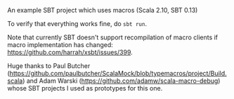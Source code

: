 An example SBT project which uses macros (Scala 2.10, SBT 0.13)

To verify that everything works fine, do `sbt run`.

Note that currently SBT doesn't support recompilation of macro clients if macro implementation has changed: https://github.com/harrah/xsbt/issues/399.

Huge thanks to Paul Butcher (https://github.com/paulbutcher/ScalaMock/blob/typemacros/project/Build.scala) and Adam Warski (https://github.com/adamw/scala-macro-debug) whose SBT projects I used as prototypes for this one.
